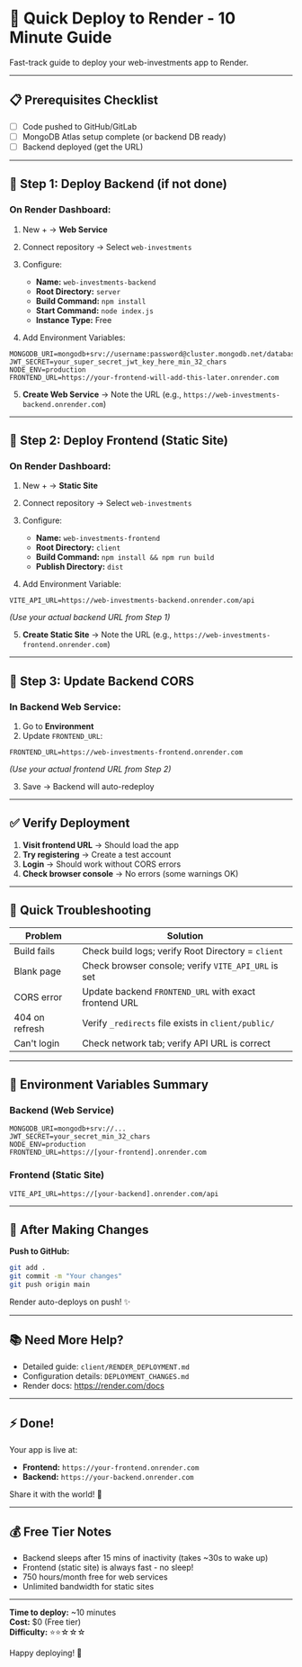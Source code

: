 # 🚀 Quick Deploy to Render - 10 Minute Guide

Fast-track guide to deploy your web-investments app to Render.

---

## 📋 Prerequisites Checklist

- [ ] Code pushed to GitHub/GitLab
- [ ] MongoDB Atlas setup complete (or backend DB ready)
- [ ] Backend deployed (get the URL)

---

## 🎯 Step 1: Deploy Backend (if not done)

### On Render Dashboard:
1. New + → **Web Service**
2. Connect repository → Select `web-investments`
3. Configure:
   - **Name:** `web-investments-backend`
   - **Root Directory:** `server`
   - **Build Command:** `npm install`
   - **Start Command:** `node index.js`
   - **Instance Type:** Free

4. Add Environment Variables:
```env
MONGODB_URI=mongodb+srv://username:password@cluster.mongodb.net/database
JWT_SECRET=your_super_secret_jwt_key_here_min_32_chars
NODE_ENV=production
FRONTEND_URL=https://your-frontend-will-add-this-later.onrender.com
```

5. **Create Web Service** → Note the URL (e.g., `https://web-investments-backend.onrender.com`)

---

## 🎯 Step 2: Deploy Frontend (Static Site)

### On Render Dashboard:
1. New + → **Static Site**
2. Connect repository → Select `web-investments`
3. Configure:
   - **Name:** `web-investments-frontend`
   - **Root Directory:** `client`
   - **Build Command:** `npm install && npm run build`
   - **Publish Directory:** `dist`

4. Add Environment Variable:
```env
VITE_API_URL=https://web-investments-backend.onrender.com/api
```
   *(Use your actual backend URL from Step 1)*

5. **Create Static Site** → Note the URL (e.g., `https://web-investments-frontend.onrender.com`)

---

## 🎯 Step 3: Update Backend CORS

### In Backend Web Service:
1. Go to **Environment**
2. Update `FRONTEND_URL`:
```env
FRONTEND_URL=https://web-investments-frontend.onrender.com
```
   *(Use your actual frontend URL from Step 2)*

3. Save → Backend will auto-redeploy

---

## ✅ Verify Deployment

1. **Visit frontend URL** → Should load the app
2. **Try registering** → Create a test account
3. **Login** → Should work without CORS errors
4. **Check browser console** → No errors (some warnings OK)

---

## 🐛 Quick Troubleshooting

| Problem | Solution |
|---------|----------|
| Build fails | Check build logs; verify Root Directory = `client` |
| Blank page | Check browser console; verify `VITE_API_URL` is set |
| CORS error | Update backend `FRONTEND_URL` with exact frontend URL |
| 404 on refresh | Verify `_redirects` file exists in `client/public/` |
| Can't login | Check network tab; verify API URL is correct |

---

## 📝 Environment Variables Summary

### Backend (Web Service)
```env
MONGODB_URI=mongodb+srv://...
JWT_SECRET=your_secret_min_32_chars
NODE_ENV=production
FRONTEND_URL=https://[your-frontend].onrender.com
```

### Frontend (Static Site)
```env
VITE_API_URL=https://[your-backend].onrender.com/api
```

---

## 🔄 After Making Changes

**Push to GitHub:**
```bash
git add .
git commit -m "Your changes"
git push origin main
```

Render auto-deploys on push! ✨

---

## 📚 Need More Help?

- Detailed guide: `client/RENDER_DEPLOYMENT.md`
- Configuration details: `DEPLOYMENT_CHANGES.md`
- Render docs: https://render.com/docs

---

## ⚡ Done!

Your app is live at:
- **Frontend:** `https://your-frontend.onrender.com`
- **Backend:** `https://your-backend.onrender.com`

Share it with the world! 🎉

---

## 💰 Free Tier Notes

- Backend sleeps after 15 mins of inactivity (takes ~30s to wake up)
- Frontend (static site) is always fast - no sleep!
- 750 hours/month free for web services
- Unlimited bandwidth for static sites

---

**Time to deploy:** ~10 minutes  
**Cost:** $0 (Free tier)  
**Difficulty:** ⭐⭐☆☆☆

Happy deploying! 🚀

